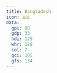 ```yaml
---
title: Bangladesh
icon: 🇧🇩
data:
  gpi: 88
  gdp: 33
  hdi: 129
  whr: 129
  col: 7
  gci: 105
  gfs: 134
---
```

